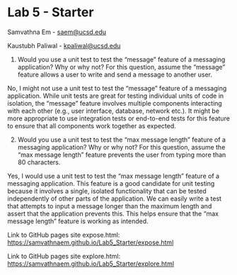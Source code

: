 # Lab 5 - Starter
Samvathna Em - saem@ucsd.edu

Kaustubh Paliwal - kpaliwal@ucsd.edu

1) Would you use a unit test to test the “message” feature of a messaging application? Why or why not? For this question, assume the “message” feature allows a user to write and send a message to another user.
   
No, I might not use a unit test to test the “message” feature of a messaging application. While unit tests are great for testing individual units of code in isolation, the “message” feature involves multiple components interacting with each other (e.g., user interface, database, network etc.). It might be more appropriate to use integration tests or end-to-end tests for this feature to ensure that all components work together as expected.

2) Would you use a unit test to test the “max message length” feature of a messaging application? Why or why not? For this question, assume the “max message length” feature prevents the user from typing more than 80 characters.

Yes, I would use a unit test to test the “max message length” feature of a messaging application. This feature is a good candidate for unit testing because it involves a single, isolated functionality that can be tested independently of other parts of the application. We can easily write a test that attempts to input a message longer than the maximum length and assert that the application prevents this. This helps ensure that the “max message length” feature is working as intended.

Link to GitHub pages site expose.html: https://samvathnaem.github.io/Lab5_Starter/expose.html

Link to GitHub pages site explore.html: https://samvathnaem.github.io/Lab5_Starter/explore.html
